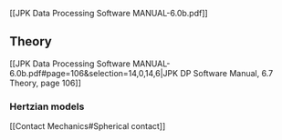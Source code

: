 
[[JPK Data Processing Software MANUAL-6.0b.pdf]]

## Theory
[[JPK Data Processing Software MANUAL-6.0b.pdf#page=106&selection=14,0,14,6|JPK DP Software Manual, 6.7 Theory, page 106]]

### Hertzian models
[[Contact Mechanics#Spherical contact]]

